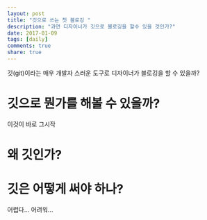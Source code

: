 ```yaml
---
layout: post
title: "깃으로 쓰는 첫 블로깅 "
description: "과연 디자이너가 깃으로 블로깅을 할수 있을 것인가?"
date: 2017-01-09
tags: [daily]
comments: true
share: true
---
```



깃(git)이라는 매우 개발자 스러운 도구로 디자이너가 블로깅을 할 수 있을까?

# 깃으로 뭔가를 해볼 수 있을까?
이것이 바로 그시작

# 왜 깃인가?

# 깃은 어떻게 써야 하나?
어렵다... 어려워...
